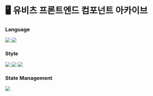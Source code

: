 # 🖥️ 유비츠 프론트엔드 컴포넌트 아카이브


### Language
<img src="https://img.shields.io/badge/typescript-F7DF1E?style=for-the-badge&logo=typescript&logoColor=black"> <img src="https://img.shields.io/badge/react-61DAFB?style=for-the-badge&logo=react&logoColor=black">

### Style
<img src="https://img.shields.io/badge/css-1572B6?style=for-the-badge&logo=css3&logoColor=white"> <img src="https://img.shields.io/badge/Sass-CC6699?style=for-the-badge&logo=Sass&logoColor=white"/> <img src="https://img.shields.io/badge/StyledComponents-3178C6?style=for-the-badge&logo=Typescript&logoColor=white"/>

### State Management
<img src="https://img.shields.io/badge/Redux-764ABC?style=for-the-badge&logo=Zustand&logoColor=purple">

